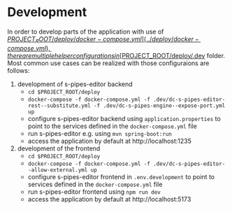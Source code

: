 # Development

In order to develop parts of the application with use of [$PROJECT_ROOT/deploy/docker-compose.yml](../deploy/docker-compose.yml), 
there are multiple helper configurations in [$PROJECT_ROOT/deploy/.dev](../.dev) folder. Most common use cases can be realized 
with those configuraions are follows:

1. development of s-pipes-editor backend
   - `cd $PROJECT_ROOT/deploy`
   - `docker-compose -f docker-compose.yml -f .dev/dc-s-pipes-editor-rest--substitute.yml -f .dev/dc-s-pipes-engine--expose-port.yml up`
   - configure s-pipes-editor backend using `application.properties` to point to the services defined in the `docker-compose.yml` file
   - run s-pipes-editor e.g. using `mvn spring-boot:run`
   - access the application by default at http://localhost:1235
2. development of the frontend
   - `cd $PROJECT_ROOT/deploy`
   - `docker-compose -f docker-compose.yml -f .dev/dc-s-pipes-editor--allow-external.yml up`
   - configure s-pipes-editor frontend in `.env.development` to point to services defined in the `docker-compose.yml` file
   - run s-pipes-editor frontend using `npm run dev`
   - access the application by default at http://localhost:5173
